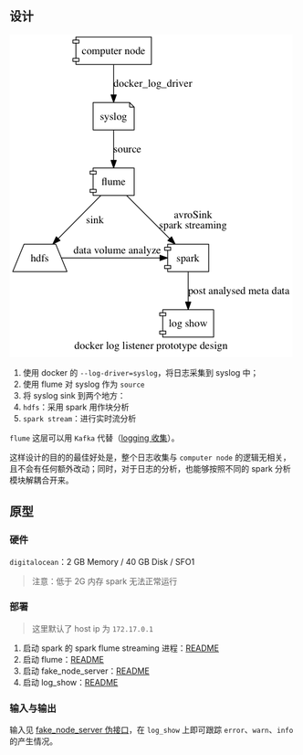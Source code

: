 
## 设计

![](prototype_arch_design.dot.png)

1. 使用 docker 的 `--log-driver=syslog`，将日志采集到 syslog 中；
1. 使用 flume 对 syslog 作为 `source`
1. 将 syslog sink 到两个地方：
  1. `hdfs`：采用 spark 用作块分析
  1. `spark stream`：进行实时流分析

`flume` 这层可以用 `Kafka` 代替（[logging 收集](https://cwiki.apache.org/confluence/display/KAFKA/Ecosystem)）。

这样设计的目的的最佳好处是，整个日志收集与 `computer node` 的逻辑无相关，且不会有任何额外改动；同时，对于日志的分析，也能够按照不同的 spark 分析模块解耦合开来。

## 原型

### 硬件

`digitalocean`：2 GB Memory / 40 GB Disk / SFO1

> 注意：低于 2G 内存 spark 无法正常运行

### 部署

> 这里默认了 host ip 为 `172.17.0.1`

1. 启动 spark 的 spark flume streaming 进程：[README](spark/README.md)
1. 启动 flume：[README](flume/README.md)
1. 启动 fake_node_server：[README](fake_node_server/README.md)
1. 启动 log_show：[README](log_show/README.md)

### 输入与输出

输入见 [fake_node_server 伪接口](fake_node_server/README.md)，在 `log_show` 上即可跟踪 `error`、`warn`、`info` 的产生情况。
